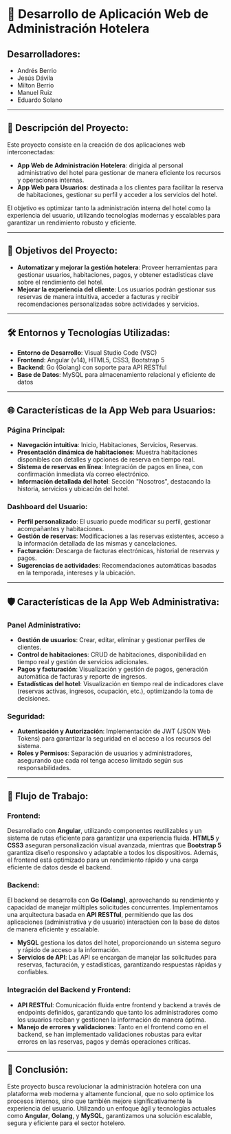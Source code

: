 # 🏨 Desarrollo de Aplicación Web de Administración Hotelera

## Desarrolladores:
- Andrés Berrio
- Jesús Dávila
- Milton Berrio
- Manuel Ruiz
- Eduardo Solano

---

## 📄 Descripción del Proyecto:
Este proyecto consiste en la creación de dos aplicaciones web interconectadas:
- **App Web de Administración Hotelera**: dirigida al personal administrativo del hotel para gestionar de manera eficiente los recursos y operaciones internas.
- **App Web para Usuarios**: destinada a los clientes para facilitar la reserva de habitaciones, gestionar su perfil y acceder a los servicios del hotel.

El objetivo es optimizar tanto la administración interna del hotel como la experiencia del usuario, utilizando tecnologías modernas y escalables para garantizar un rendimiento robusto y eficiente.

---

## 🎯 Objetivos del Proyecto:
- **Automatizar y mejorar la gestión hotelera**: Proveer herramientas para gestionar usuarios, habitaciones, pagos, y obtener estadísticas clave sobre el rendimiento del hotel.
- **Mejorar la experiencia del cliente**: Los usuarios podrán gestionar sus reservas de manera intuitiva, acceder a facturas y recibir recomendaciones personalizadas sobre actividades y servicios.

---

## 🛠️ Entornos y Tecnologías Utilizadas:

- **Entorno de Desarrollo**: Visual Studio Code (VSC)
- **Frontend**: Angular (v14), HTML5, CSS3, Bootstrap 5
- **Backend**: Go (Golang) con soporte para API RESTful
- **Base de Datos**: MySQL para almacenamiento relacional y eficiente de datos

---

## 🌐 Características de la App Web para Usuarios:

### Página Principal:
- **Navegación intuitiva**: Inicio, Habitaciones, Servicios, Reservas.
- **Presentación dinámica de habitaciones**: Muestra habitaciones disponibles con detalles y opciones de reserva en tiempo real.
- **Sistema de reservas en línea**: Integración de pagos en línea, con confirmación inmediata vía correo electrónico.
- **Información detallada del hotel**: Sección "Nosotros", destacando la historia, servicios y ubicación del hotel.

### Dashboard del Usuario:
- **Perfil personalizado**: El usuario puede modificar su perfil, gestionar acompañantes y habitaciones.
- **Gestión de reservas**: Modificaciones a las reservas existentes, acceso a la información detallada de las mismas y cancelaciones.
- **Facturación**: Descarga de facturas electrónicas, historial de reservas y pagos.
- **Sugerencias de actividades**: Recomendaciones automáticas basadas en la temporada, intereses y la ubicación.

---

## 🛡️ Características de la App Web Administrativa:

### Panel Administrativo:
- **Gestión de usuarios**: Crear, editar, eliminar y gestionar perfiles de clientes.
- **Control de habitaciones**: CRUD de habitaciones, disponibilidad en tiempo real y gestión de servicios adicionales.
- **Pagos y facturación**: Visualización y gestión de pagos, generación automática de facturas y reporte de ingresos.
- **Estadísticas del hotel**: Visualización en tiempo real de indicadores clave (reservas activas, ingresos, ocupación, etc.), optimizando la toma de decisiones.

### Seguridad:
- **Autenticación y Autorización**: Implementación de JWT (JSON Web Tokens) para garantizar la seguridad en el acceso a los recursos del sistema.
- **Roles y Permisos**: Separación de usuarios y administradores, asegurando que cada rol tenga acceso limitado según sus responsabilidades.

---

## 🚀 Flujo de Trabajo:

### Frontend:
Desarrollado con **Angular**, utilizando componentes reutilizables y un sistema de rutas eficiente para garantizar una experiencia fluida. **HTML5** y **CSS3** aseguran personalización visual avanzada, mientras que **Bootstrap 5** garantiza diseño responsivo y adaptable a todos los dispositivos. Además, el frontend está optimizado para un rendimiento rápido y una carga eficiente de datos desde el backend.

### Backend:
El backend se desarrolla con **Go (Golang)**, aprovechando su rendimiento y capacidad de manejar múltiples solicitudes concurrentes. Implementamos una arquitectura basada en **API RESTful**, permitiendo que las dos aplicaciones (administrativa y de usuario) interactúen con la base de datos de manera eficiente y escalable.

- **MySQL** gestiona los datos del hotel, proporcionando un sistema seguro y rápido de acceso a la información.
- **Servicios de API**: Las API se encargan de manejar las solicitudes para reservas, facturación, y estadísticas, garantizando respuestas rápidas y confiables.

### Integración del Backend y Frontend:
- **API RESTful**: Comunicación fluida entre frontend y backend a través de endpoints definidos, garantizando que tanto los administradores como los usuarios reciban y gestionen la información de manera óptima.
- **Manejo de errores y validaciones**: Tanto en el frontend como en el backend, se han implementado validaciones robustas para evitar errores en las reservas, pagos y demás operaciones críticas.

---

## 🏁 Conclusión:
Este proyecto busca revolucionar la administración hotelera con una plataforma web moderna y altamente funcional, que no solo optimice los procesos internos, sino que también mejore significativamente la experiencia del usuario. Utilizando un enfoque ágil y tecnologías actuales como **Angular**, **Golang**, y **MySQL**, garantizamos una solución escalable, segura y eficiente para el sector hotelero.
